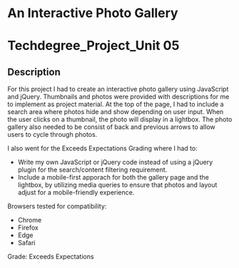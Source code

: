 #  An Interactive Photo Gallery

# Techdegree_Project_Unit 05

## **Description**

For this project I had to create an interactive photo gallery using JavaScript and jQuery. Thumbnails and photos were provided with descriptions for me to implement as project material. At the top of the page, I had to include a search area where photos hide and show depending on user input. When the user clicks on a thumbnail, the photo will display in a lightbox. The photo gallery also needed to be consist of back and previous arrows to allow users to cycle through photos.

I also went for the Exceeds Expectations Grading where I had to:

* Write my own JavaScript or jQuery code instead of using a jQuery plugin for the search/content filtering requirement.
* Include a mobile-first apporach for both the gallery page and the lightbox, by utilizing media queries to ensure that photos and layout adjust for a mobile-friendly experience.

Browsers tested for compatibility:

* Chrome
* Firefox
* Edge
* Safari

Grade: Exceeds Expectations

